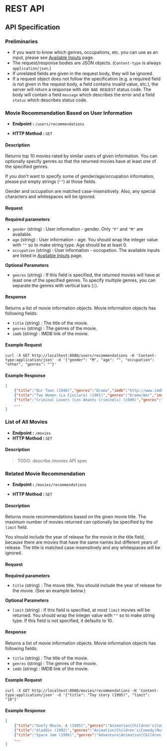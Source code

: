 # REST API

## API Specification

### Preliminaries

- If you want to know which genres, occupations, etc. you can use as an input,
  please see [Available Inputs](available-inputs.md) page.
- The request/response bodies are JSON objects. (`Content-type` is always `application/json`.)
- If unrelated fields are given in the request body, they will be ignored.
- If a request object does not follow the specification (e.g. a required field is not given in the request body, a field contains invalid value, etc.), the server will return a response with `400 BAD REQUEST` status code. The body will contain a field `message` which describes the error and a field `status` which describes status code.

### Movie Recommendation Based on User Information

- **Endpoint :** `/users/recommendations`

- **HTTP Method :** `GET`

#### Description

Returns top 10 movies rated by similar users of given information. You can optionally specify genres so that the returned movies have at least one of the specified genres.

If you don't want to specify some of gender/age/occupation information, please put empty strings (`""`) at those fields.

Gender and occupation are matched case-insensitively. Also, any special characters and whitespaces will be ignored.

#### Request

**Required parameters**

- `gender` (string) : User information - gender. Only `"F"` and `"M"` are available.
- `age` (string) : User information - age. You should wrap the integer value with `""` so to make string type. Age should be at least 0.
- `occupation` (string) : User information - occupation. The available inputs are listed in [Available Inputs](available-inputs.md) page.

**Optional Parameters**

- `genres` (string) : If this field is specified, the returned movies will have at least one of the specified genres. To specify multiple genres, you can separate the genres with vertical bars (`|`).

#### Response

Returns a list of movie information objects. Movie information objects has following fields:

- `title` (string) : The title of the movie.
- `genres` (string) : The genres of the movie.
- `imdb` (string) : IMDB link of the movie.

#### Example Request

```shell
curl -X GET http://localhost:8080/users/recommendations -H 'Content-type:application/json' -d '{"gender": "M", "age": "", "occupation": "other", "genres": ""}'
```

#### Example Response

```json
[
    {"title":"Our Town (1940)","genres":"Drama","imdb":"http://www.imdb.com/title/tt0032881"},
    {"title":"Two Women (La Ciociara) (1961)","genres":"Drama|War","imdb":"http://www.imdb.com/title/tt0054749"},
    {"title":"Criminal Lovers (Les Amants Criminels) (1999)","genres":"Drama|Romance","imdb":"http://www.imdb.com/title/tt0205735"},
    ...
]
```

### List of All Movies

- **Endpoint :** `/movies`
- **HTTP Method :** `GET`

#### Description

> TODO: describe /movies API spec

### Related Movie Recommendation

- **Endpoint :** `/movies/recommendations`

- **HTTP Method :** `GET`

#### Description

Returns movie recommendations based on the given movie title. The maximum number of movies returned can optionally be specified by the `limit` field.

You should include the year of release for the movie in the title field, because there are movies that have the same names but different years of release. The title is matched case-insensitively and any whitespaces will be ignored.

#### Request

**Required parameters**

- `title` (string) : The movie title. You should include the year of release for the movie. (See an example below.)

**Optional Parameters**

- `limit` (string) : If this field is specified, at most `limit` movies will be returned. You should wrap the integer value with `""` so to make string type. If this field is not specified, it defaults to 10.

#### Response

Returns a list of movie information objects. Movie information objects has following fields:

- `title` (string) : The title of the movie.
- `genres` (string) : The genres of the movie.
- `imdb` (string) : IMDB link of the movie.

#### Example Request

```shell
curl -X GET http://localhost:8080/movies/recommendations -H 'Content-type:application/json' -d '{"title": "Toy story (1995)", "limit": "10"}'
```

#### Example Response

```json
[
    {"title":"Goofy Movie, A (1995)","genres":"Animation|Children's|Comedy|Romance","imdb":"http://www.imdb.com/title/tt0113198"},
    {"title":"Aladdin (1992)","genres":"Animation|Children's|Comedy|Musical","imdb":"http://www.imdb.com/title/tt0827990"},
    {"title":"Space Jam (1996)","genres":"Adventure|Animation|Children's|Comedy|Fantasy","imdb":"http://www.imdb.com/title/tt0117705"},
    ...
]
```
